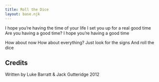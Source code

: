```yaml
---
title: Roll the Dice
layout: base.njk
---
```

I hope you’re having the time of your life
I set you up for a real good time
Are you having a good time?
I hope you’re having a good time

How about now
How about everything?
Just look for the signs
And roll the dice

## Credits

Written by Luke Barratt & Jack Gutteridge 2012
